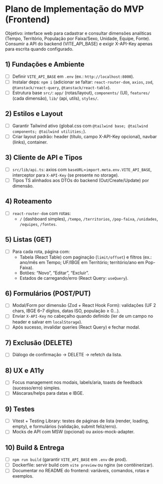 # Plano de Implementação do MVP (Frontend)

Objetivo: interface web para cadastrar e consultar dimensões analíticas (Tempo, Território, População por Faixa/Sexo, Unidade, Equipe, Fonte). Consumir a API do backend (VITE_API_BASE) e exigir X-API-Key apenas para escrita quando configurado.

## 1) Fundações e Ambiente
- [ ] Definir `VITE_API_BASE` em `.env` (ex.: `http://localhost:8000`).
- [ ] Instalar deps: `npm i` (adicionar se faltar: `react-router-dom`, `axios`, `zod`, `@tanstack/react-query`, `@tanstack/react-table`).
- [ ] Estrutura base `src/`: `app/` (rotas/layout), `components/` (UI), `features/` (cada dimensão), `lib/` (api, utils), `styles/`.

## 2) Estilos e Layout
- [ ] Garantir Tailwind ativo (global.css com `@tailwind base; @tailwind components; @tailwind utilities;`).
- [ ] Criar layout padrão: header (título, campo X-API-Key opcional), navbar (links), container.

## 3) Cliente de API e Tipos
- [ ] `src/lib/api.ts`: axios com `baseURL`=`import.meta.env.VITE_API_BASE`, interceptor para `X-API-Key` (se presente no storage).
- [ ] Tipos TS alinhados aos DTOs do backend (Out/Create/Update) por dimensão.

## 4) Roteamento
- [ ] `react-router-dom` com rotas:
  - `/` (dashboard simples), `/tempo`, `/territorios`, `/pop-faixa`, `/unidades`, `/equipes`, `/fontes`.

## 5) Listas (GET)
- [ ] Para cada rota, página com:
  - Tabela (React Table) com paginação (`limit/offset`) e filtros (ex.: ano/mês em Tempo; UF/IBGE em Território; território/ano em Pop-Faixa).
  - Botões: “Novo”, “Editar”, “Excluir”.
  - Estados de carregando/erro (React Query: `useQuery`).

## 6) Formulários (POST/PUT)
- [ ] Modal/Form por dimensão (Zod + React Hook Form): validações (UF 2 chars, IBGE 6–7 dígitos, datas ISO, população ≥ 0…).
- [ ] Enviar `X-API-Key` no cabeçalho quando definido (ler de um campo no header e salvar em `localStorage`).
- [ ] Após sucesso, invalidar queries (React Query) e fechar modal.

## 7) Exclusão (DELETE)
- [ ] Diálogo de confirmação → DELETE → refetch da lista.

## 8) UX e A11y
- [ ] Focus management nos modais, labels/aria, toasts de feedback (sucesso/erro) simples.
- [ ] Máscaras/helps para datas e IBGE.

## 9) Testes
- [ ] Vitest + Testing Library: testes de páginas de lista (render, loading, empty), e formulários (validação, submit feliz/erro).
- [ ] Mocks de API com MSW (opcional) ou axios-mock-adapter.

## 10) Build & Entrega
- [ ] `npm run build` (garantir `VITE_API_BASE` em `.env` de prod).
- [ ] Dockerfile: servir build com `vite preview` ou nginx (se contêinerizar).
- [ ] Documentar no README do frontend: variáveis, comandos, rotas e exemplos.
